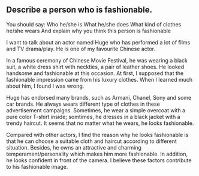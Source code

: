 ## Describe a person who is fashionable.
You should say:
Who he/she is
What he/she does
What kind of clothes he/she wears
And explain why you think this person is fashionable

I want to talk about an actor named Huge who has performed a lot of films and TV drama/play. He is one of my favourite Chinese actor.

In a famous ceremony of Chinese Movie Festival, he was wearing a black suit, a white dress shirt with neckties, a pair of leather shoes. He looked handsome and fashionable at this occasion. At first, I supposed that the fashionable impression came from his luxury clothes. When I learned much about him, I found I was wrong.

Huge has endorsed many brands, such as Armani, Chanel, Sony and some car brands. He always wears different type of clothes in these advertisement campaigns. Sometimes, he wear a simple overcoat with a pure color T-shirt inside; somtimes, he dresses in a black jacket with a trendy haircut. It seems that no matter what he wears, he looks fashionable. 

Compared with other actors, I find the reason why he looks fashionable is that he can choose a suitable cloth and haircut according to different situation. Besides, he owns an attractive and charming temperament/personality which makes him more fashionable. In addition, he looks confident in front of the camera. I believe these factors contribute to his fashionable image.